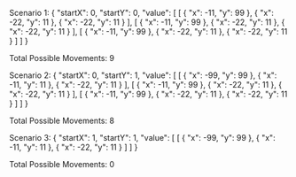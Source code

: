 Scenario 1: {
    "startX": 0,
    "startY": 0,
    "value": [
      [
        { "x": -11, "y": 99 },
        { "x": -22, "y": 11 },
        { "x": -22, "y": 11 }
      ],
      [
        { "x": -11, "y": 99 },
        { "x": -22, "y": 11 },
        { "x": -22, "y": 11 }
      ],
      [
        { "x": -11, "y": 99 },
        { "x": -22, "y": 11 },
        { "x": -22, "y": 11 }
      ]
    ]
  }

Total Possible Movements: 9
  

Scenario 2: {
    "startX": 0,
    "startY": 1,
    "value": [
      [
        { "x": -99, "y": 99 },
        { "x": -11, "y": 11 },
        { "x": -22, "y": 11 }
      ],
      [
        { "x": -11, "y": 99 },
        { "x": -22, "y": 11 },
        { "x": -22, "y": 11 }
      ],
      [
        { "x": -11, "y": 99 },
        { "x": -22, "y": 11 },
        { "x": -22, "y": 11 }
      ]
    ]
}

Total Possible Movements: 8
  
Scenario 3: {
    "startX": 1,
    "startY": 1,
    "value": [
      [
        { "x": -99, "y": 99 },
        { "x": -11, "y": 11 },
        { "x": -22, "y": 11 }
      ]
    ]
  }
  
Total Possible Movements: 0